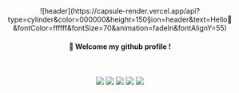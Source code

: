 <div align=center> 
![header](https://capsule-render.vercel.app/api?type=cylinder&color=000000&height=150&section=header&text=Hello👋&fontColor=ffffff&fontSize=70&animation=fadeIn&fontAlignY=55)

  ####  :wave: Welcome my github profile !
  <br/>
  <br/>
  <img src="https://img.shields.io/badge/Android-3DDC84?style=for-the-badge&logo=Android&logoColor=white">
  <img src="https://img.shields.io/badge/java-007396?style=for-the-badge&logo=java&logoColor=white">
  <img src="https://img.shields.io/badge/Eclipse-2C2255?style=for-the-badge&logo=Eclipse%20IDE&logoColor=white">
  <img src="https://img.shields.io/badge/python-3776AB?style=for-the-badge&logo=python&logoColor=white">
  <img src="https://img.shields.io/badge/github-181717?style=for-the-badge&logo=github&logoColor=white">
</div>
